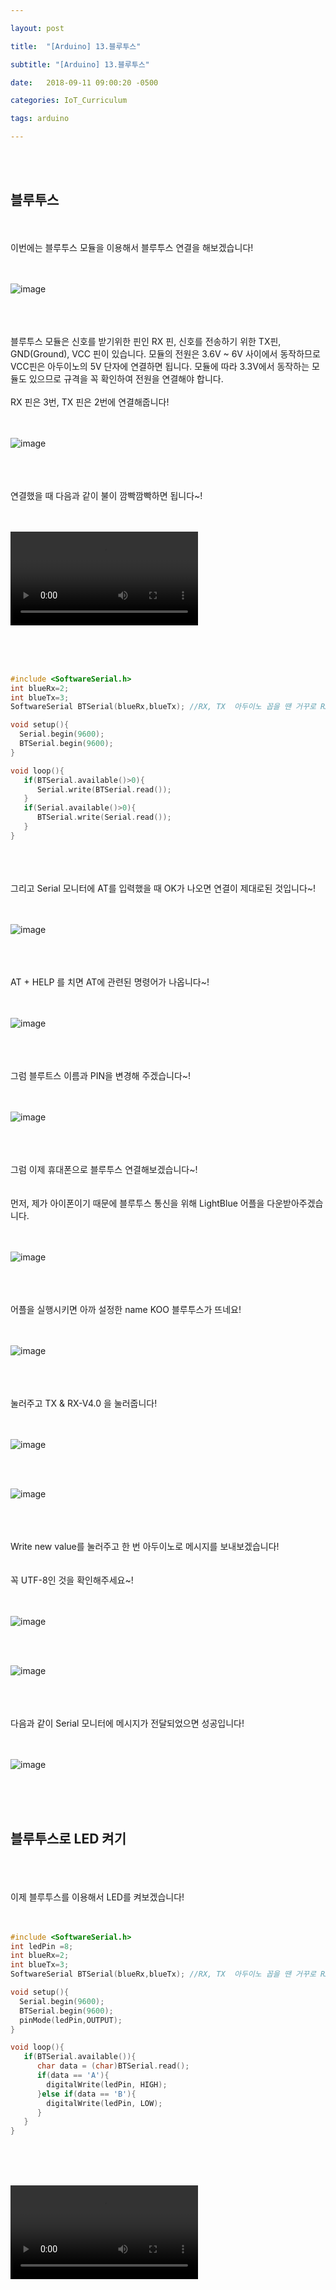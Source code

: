 ```yaml
---

layout: post

title:  "[Arduino] 13.블루투스"

subtitle: "[Arduino] 13.블루투스"

date:   2018-09-11 09:00:20 -0500

categories: IoT_Curriculum

tags: arduino

---
```


<br>
<br>

## 블루투스

<br>
<br>
이번에는 블루투스 모듈을 이용해서 블루투스 연결을 해보겠습니다!
<br>
<br>
<br>

![image](/image/Arduino_image/Arduino_image_38.png)

<br>
<br>
<br>
블루투스 모듈은 신호를 받기위한 핀인 RX 핀, 신호를 전송하기 위한 TX핀, GND(Ground), VCC 핀이 있습니다. 모듈의 전원은 3.6V ~ 6V 사이에서 동작하므로 VCC핀은 아두이노의 5V 단자에 연결하면 됩니다. 모듈에 따라 3.3V에서 동작하는 모듈도 있으므로 규격을 꼭 확인하여 전원을 연결해야 합니다. 
<br>
<br>
RX 핀은 3번, TX 핀은 2번에 연결해줍니다!
<br>
<br>
<br>

![image](/image/Arduino_image/Arduino_image_39.png)

<br>
<br>
<br>
연결했을 때 다음과 같이 불이 깜빡깜빡하면 됩니다~!
<br>
<br>
<br>

<video src="/image/Arduino_image/Arduino_video_19.mp4" controls autoplay></video>

<br>
<br>
<br>

```cpp
#include <SoftwareSerial.h>
int blueRx=2;
int blueTx=3;
SoftwareSerial BTSerial(blueRx,blueTx); //RX, TX  아두이노 꼽을 땐 거꾸로 RX=3, TX=2 

void setup(){
  Serial.begin(9600);
  BTSerial.begin(9600);
}

void loop(){
   if(BTSerial.available()>0){
      Serial.write(BTSerial.read());
   }
   if(Serial.available()>0){
      BTSerial.write(Serial.read());
   }
}
```

<br>
<br>
<br>
그리고 Serial 모니터에 AT를 입력했을 때 OK가 나오면 연결이 제대로된 것입니다~!
<br>
<br>
<br>

![image](/image/Arduino_image/Arduino_image_40.png)

<br>
<br>
<br>
AT + HELP 를 치면 AT에 관련된 명령어가 나옵니다~!
<br>
<br>
<br>

![image](/image/Arduino_image/Arduino_image_41.png)

<br>
<br>
<br>
그럼 블루트스 이름과 PIN을 변경해 주겠습니다~!
<br>
<br>
<br>

![image](/image/Arduino_image/Arduino_image_42.png)

<br>
<br>
<br>
그럼 이제 휴대폰으로 블루투스 연결해보겠습니다~!
<br>
<br>
<br>
먼저, 제가 아이폰이기 때문에 블루투스 통신을 위해 LightBlue 어플을 다운받아주겠습니다.
<br>
<br>
<br>

![image](/image/Arduino_image/Arduino_image_43.png)

<br>
<br>
<br>
어플을 실행시키면 아까 설정한 name KOO 블루투스가 뜨네요! 
<br>
<br>
<br>

![image](/image/Arduino_image/Arduino_image_44.png)

<br>
<br>
<br>
눌러주고 TX & RX-V4.0 을 눌러줍니다!
<br>
<br>
<br>

![image](/image/Arduino_image/Arduino_image_45.png)

<br>
<br>

![image](/image/Arduino_image/Arduino_image_46.png)

<br>
<br>
<br>
Write new value를 눌러주고 한 번 아두이노로 메시지를 보내보겠습니다!
<br>
<br>
<br>
꼭 UTF-8인 것을 확인해주세요~!
<br>
<br>
<br>

![image](/image/Arduino_image/Arduino_image_47.png)

<br>
<br>

![image](/image/Arduino_image/Arduino_image_48.png)

<br>
<br>
<br>
다음과 같이 Serial 모니터에 메시지가 전달되었으면 성공입니다!
<br>
<br>
<br>

![image](/image/Arduino_image/Arduino_image_49.png)

<br>
<br>
<br>

## 블루투스로 LED 켜기

<br>
<br>
<br>
이제 블루투스를 이용해서 LED를 켜보겠습니다!
<br>
<br>
<br>

```cpp
#include <SoftwareSerial.h>
int ledPin =8;
int blueRx=2;
int blueTx=3;
SoftwareSerial BTSerial(blueRx,blueTx); //RX, TX  아두이노 꼽을 땐 거꾸로 RX=3, TX=2 

void setup(){
  Serial.begin(9600);
  BTSerial.begin(9600);
  pinMode(ledPin,OUTPUT);
}

void loop(){
   if(BTSerial.available()){
      char data = (char)BTSerial.read();
      if(data == 'A'){
        digitalWrite(ledPin, HIGH);
      }else if(data == 'B'){
        digitalWrite(ledPin, LOW);
      }
   }
}
```

<br>
<br>
<br>

<video src="/image/Arduino_image/Arduino_video_20.mp4" controls autoplay></video>
